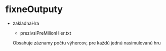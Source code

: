 # fixneOutputy
- zakladnaHra
  - prezivsiPreMilionHier.txt
  
  Obsahuje záznamy počtu výhercov, pre každú jednú nasimulovanú hru
